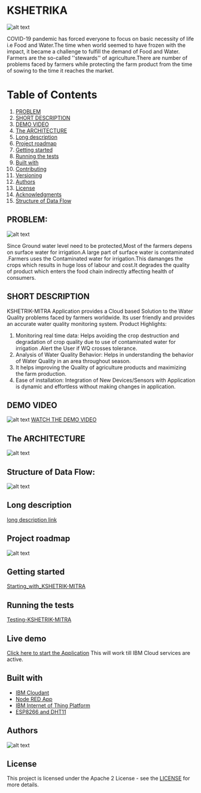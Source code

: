 # KSHETRIKA
   ![alt text](https://github.com/AvinashSinghChauhan/Water-Quality-Monitoring/blob/master/Call%20For%20Code/images/Logo.png)
   
COVID-19 pandemic has forced  everyone to focus on basic necessity of life i.e Food and Water.The time when world seemed to have frozen with the impact, it became a challenge to fulfill the demand of Food and Water.
Farmers are the so-called ''stewards'' of agriculture.There are number of problems faced by farmers while protecting the farm product from the time of sowing to the time it reaches the market.
# Table of Contents
1. [PROBLEM]( #PROBLEM) 
2. [SHORT DESCRIPTION]( #SHORT-DESCRIPTION)
3. [DEMO VIDEO]( #demo-video) 
4. [The ARCHITECTURE]( #The-ARCHITECTURE) 
5. [Long description]( #Long-description)  
6. [Project roadmap]( #Project-roadmap) 
7. [Getting started]( #Getting-started)  
8. [Running the tests]( #Running-the-tests)  
9. [Built with]( #Built-with)  
10. [Contributing]( #Contributing) 
11. [Versioning]( #Versioning) 
12. [Authors]( #Authors) 
13. [License]( #License) 
14. [Acknowledgments]( #Acknowledgments) 
15. [Structure of Data Flow]( #Structure-of-Data-Flow) 

## PROBLEM:
![alt text](https://github.com/AvinashSinghChauhan/Water-Quality-Monitoring/blob/master/Call%20For%20Code/images/PROBLEM.png)

Since Ground water level need to be protected,Most of the farmers depens on surface water for irrigation.A large part of surface water is contaminated .Farmers uses the Contaminated water for irrigation.This damanges the crops which results in huge loss of labour and cost.It degrades the quality of product which enters the food chain indirectly affecting health of consumers.
## SHORT DESCRIPTION
  KSHETRIK-MITRA Application provides a Cloud based Solution to the Water Quality problems faced by farmers worldwide. Its user friendly and provides an accurate water quality monitoring system.
Product Highlights:
1) Monitoring real time data: Helps avoiding the crop destruction and degradation of crop quality due to use of contaminated water for irrigation .Alert the User if WQ crosses tolerance.
2) Analysis of Water Quality Behavior: Helps in understanding the behavior of Water Quality in an area throughout season.
3) It helps improving the Quality of agriculture products and maximizing the farm production.
4) Ease of installation: Integration of New Devices/Sensors with Application is dynamic and effortless without making changes in application.

## DEMO VIDEO
   ![alt text](https://github.com/AvinashSinghChauhan/Water-Quality-Monitoring/blob/master/Call%20For%20Code/images/Capture.JPG)
   [WATCH THE DEMO VIDEO](https://www.youtube.com/watch?v=OEyPO8JLR_s&feature=youtu.be)
## The ARCHITECTURE 
   ![alt text]( https://github.com/AvinashSinghChauhan/Water-Quality-Monitoring/blob/master/Call%20For%20Code/images/Data-flow-updated.png)
## Structure of Data Flow:
![alt text](https://github.com/AvinashSinghChauhan/Water-Quality-Monitoring/blob/master/Call%20For%20Code/images/DATA_STRUCTURE.png)
## Long description
[long description link](https://github.com/AvinashSinghChauhan/Water-Quality-Monitoring/blob/master/Call%20For%20Code/Documents/Long%20Description.pdf)
## Project roadmap
  ![alt text](https://github.com/AvinashSinghChauhan/Water-Quality-Monitoring/blob/master/Call%20For%20Code/images/ROADMAP.png)
## Getting started
 [Starting_with_KSHETRIK-MITRA ](https://github.com/AvinashSinghChauhan/Water-Quality-Monitoring/blob/master/Call%20For%20Code/Documents/Starting_with_KSHETRIK-MITRA.pdf)
## Running the tests
 [Testing-KSHETRIK-MITRA](https://github.com/AvinashSinghChauhan/Water-Quality-Monitoring/blob/master/Call%20For%20Code/Documents/Testing-KSHETRIK-MITRA.pdf)
## Live demo
  [Click here to start the Application](https://node-red-vwzba.eu-gb.mybluemix.net/ui/#!/0?socketid=0YnH0HamOe7fAMXXAAFF)
  This will work till IBM Cloud services are active.
## Built with
* [IBM Cloudant](https://cloud.ibm.com/catalog?search=cloudant#search_results)
* [Node RED App](https://cloud.ibm.com/catalog?search=Node-RED%20App#search_results)
* [IBM Internet of Thing Platform](https://cloud.ibm.com/catalog?search=Internet%20of%20things%20platform#search_results)
* [ESP8266 and DHT11](https://binnes.github.io/esp8266Workshop/part1/)

## Authors
![alt text](https://github.com/AvinashSinghChauhan/Water-Quality-Monitoring/blob/master/Call%20For%20Code/images/AUTHOR2.png)
## License
 This project is licensed under the Apache 2 License - see the [LICENSE](https://github.com/Code-and-Response/Project-Sample/blob/master/LICENSE) for more details.
 

